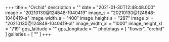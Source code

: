 +++
title = "Orchid"
description = ""
date = "2021-01-30T12:48:48.000"
image = "20210130@124848-1040419"
image_s = "20210130@124848-1040419-s"
image_width_s = "400"
image_height_s = "287"
image_xl = "20210130@124848-1040419-xl"
image_width_xl = "1000"
image_height_xl = "719"
gps_latitude = ""
gps_longitude = ""
phototags = [ "flower", "orchid" ]
galleries = [ "" ]
+++
